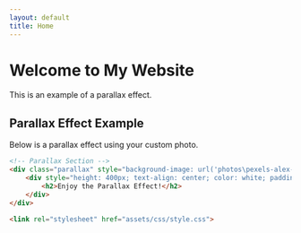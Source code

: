 ```yaml
---
layout: default
title: Home
---
```


# Welcome to My Website

This is an example of a parallax effect.

## Parallax Effect Example

Below is a parallax effect using your custom photo.

```html
<!-- Parallax Section -->
<div class="parallax" style="background-image: url('photos\pexels-alex-montes-892479-1820563.jpg'); height: 400px;">
    <div style="height: 400px; text-align: center; color: white; padding-top: 150px;">
        <h2>Enjoy the Parallax Effect!</h2>
    </div>
</div>

<link rel="stylesheet" href="assets/css/style.css">

